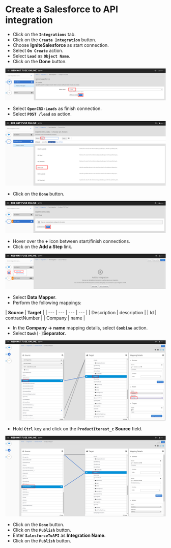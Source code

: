 # Create a Salesforce to API integration

* Click on the **`Integrations`** tab.
* Click on the **`Create Integration`** button.
* Choose **IgniteSalesforce** as  start connection.
* Select **`On Create`** action.
* Select **`Lead`** as **`Object Name`**.
* Click on the **Done** button.

![](../.gitbook/assets/image%20%2838%29.png)

* Select **`OpenCRX-Leads`** as finish connection.
* Select **`POST /lead`** as action.

![](../.gitbook/assets/image%20%2899%29.png)

* Click on the **`Done`** button.

![](../.gitbook/assets/image%20%28103%29.png)

* Hover over the **+** icon between start/finish connections.
* Click on the **Add a Step** link.

![](../.gitbook/assets/image%20%283%29.png)

*  Select **Data Mapper**.
* Perform the following mappings:

| **Source** | **Target** |
| --- | --- | --- | --- |
| Description | description |
| Id | contractNumber |
| Company | name |

* In the **Company -&gt; name** mapping details, select **`Combine`** action.
* Select **`Dash`**`[-]`**Separator.**

![](../.gitbook/assets/image%20%2812%29.png)

* Hold **`Ctrl`** key and click on the **`ProductIterest_c`** **Source** field.

![](../.gitbook/assets/image%20%2849%29.png)

* Click on the **`Done`** button.
* Click on the **`Publish`** button.
* Enter **`SalesforceToAPI`** as **Integration Name**.
* Click on the **`Publish`** button.



